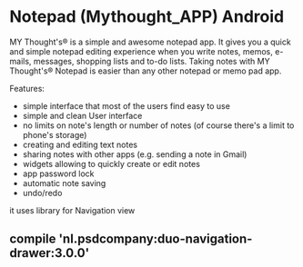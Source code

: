 # Notepad (Mythought_APP) Android
MY Thought's® is a simple and awesome notepad app. It gives you a quick and simple notepad editing experience when you write notes, memos, e-mails, messages, shopping lists and to-do lists. Taking notes with MY Thought's® Notepad is easier than any other notepad or memo pad app.


Features:
* simple interface that most of the users find easy to use
* simple and clean User interface
* no limits on note's length or number of notes (of course there's a limit to 
   phone's storage)
* creating and editing text notes
* sharing notes with other apps (e.g. sending a note in Gmail)
* widgets allowing to quickly create or edit notes
* app password lock
* automatic note saving
* undo/redo

it uses library for Navigation view
## compile 'nl.psdcompany:duo-navigation-drawer:3.0.0'

